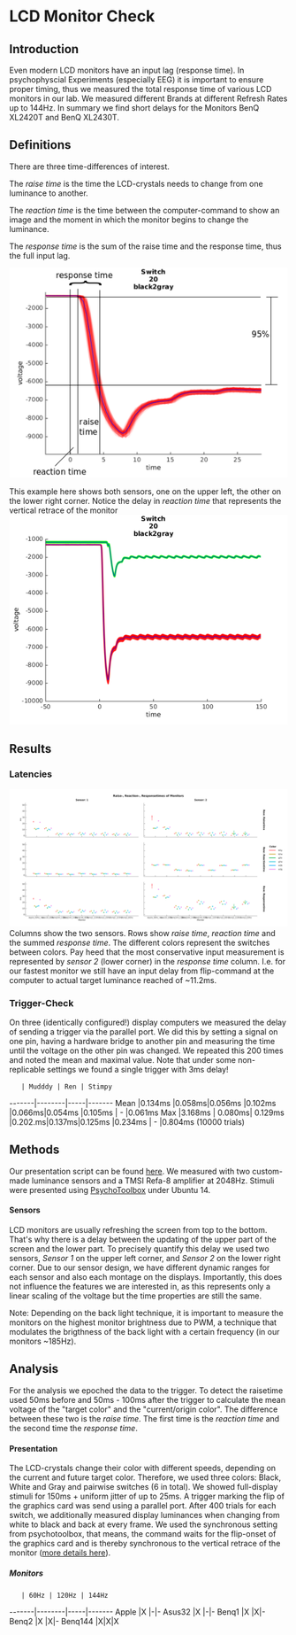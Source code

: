 # LCD Monitor Check

## Introduction

Even modern LCD monitors have an input lag (response time). In psychophyscial Experiments (especially EEG) it is important to ensure proper timing, thus we measured the total response time of various LCD monitors in our lab. We measured different Brands at different Refresh Rates up to 144Hz. In summary we find short delays for the Monitors BenQ XL2420T and BenQ XL2430T.

## Definitions
There are three time-differences of interest.

The *raise time* is the time the LCD-crystals needs to change from one luminance to another.

The *reaction time* is the time between the computer-command to show an image and the moment in which the monitor begins to change the luminance.

The *response time* is the sum of the raise time and the response time, thus the full input lag.

![alttext](./doc/switchone.png)       

This example here shows both sensors, one on the upper left, the other on the lower right corner. Notice the delay in *reaction time* that represents the vertical retrace of the monitor
![alttext](./doc/switchExample.png)       

## Results

### Latencies
![SwitchExample](./doc/lcdlumFinal.png)
Columns show the two sensors. Rows show *raise time*, *reaction time* and the summed *response time*. The different colors represent the switches between colors. Pay heed that the most conservative input measurement is represented by *sensor 2* (lower corner) in the *response time* column. I.e. for our fastest monitor we still have an input delay from flip-command at the computer to actual target luminance reached of ~11.2ms.

### Trigger-Check

On three (identically configured!) display computers we measured the delay of sending a trigger via the parallel port. We did this by setting a signal on one pin, having a hardware bridge to another pin and measuring the time until the voltage on the other pin was changed. We repeated this 200 times and noted the mean and maximal value.
Note that under some non-replicable settings we found a single trigger with 3ms delay!

       | Mudddy | Ren | Stimpy
-------|--------|-----|-------
Mean   |0.134ms |0.058ms|0.056ms
       |0.102ms |0.066ms|0.054ms
       |0.105ms |   -   |0.061ms
Max    |3.168ms | 0.080ms| 0.129ms
       |0.202.ms|0.137ms|0.125ms
       |0.234ms |   -   |0.804ms (10000 trials)


## Methods

Our presentation script can be found [here](./code/trigger_test_rdy.m). We measured with two custom-made luminance sensors and a TMSI Refa-8 amplifier at 2048Hz. Stimuli were presented using [PsychoToolbox](http://psychtoolbox.org/) under Ubuntu 14.

#### Sensors
LCD monitors are usually refreshing the screen from top to the bottom. That's why there is a delay between the updating of the upper part of the screen and the lower part. To precisely quantify this delay we used two sensors, *Sensor 1* on the upper left corner, and *Sensor 2* on the lower right corner.
Due to our sensor design, we have different dynamic ranges for each sensor and also each montage on the displays. Importantly, this does not influence the features we are interested in, as this represents only a linear scaling of the voltage but the time properties are still the same.

Note: Depending on the back light technique, it is important to measure the monitors on the highest monitor brightness due to PWM, a technique that modulates the brigthness of the back light with a certain frequency (in our monitors ~185Hz). 


## Analysis
For the analysis we epoched the data to the trigger. To detect the raisetime used 50ms before and 50ms - 100ms after the trigger to calculate the mean voltage of the "target color" and the "current/origin color". The difference between these two is the *raise time*. The first time is the *reaction time* and the second time the *response time*.

#### Presentation 
The LCD-crystals change their color with different speeds, depending on the current and future target color. Therefore, we used three colors: Black, White and Gray and pairwise switches (6 in total). We showed full-display stimuli for 150ms + uniform jitter of up to 25ms. A trigger marking the flip of the graphics card was send using a parallel port.
After 400 trials for each switch, we additionally measured display luminances when changing from white to black and back at every frame.
We used the synchronous setting from psychotoolbox, that means, the command waits for the flip-onset of the graphics card and is thereby synchronous to the vertical retrace of the monitor ([more details here](http://docs.psychtoolbox.org/Flip)).

##### Monitors
       | 60Hz | 120Hz | 144Hz
-------|--------|-----|-------
Apple   |X |-|-
Asus32  |X |-|-
Benq1   |X |X|-
Benq2   |X |X|-
Benq144 |X|X|X
